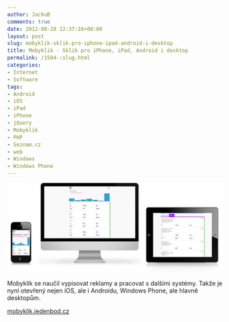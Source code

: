 ```yaml
---
author: JackuB
comments: true
date: 2012-08-28 12:37:18+00:00
layout: post
slug: mobyklik-sklik-pro-iphone-ipad-android-i-desktop
title: Mobyklik - Sklik pro iPhone, iPad, Android i desktop
permalink: /1504-:slug.html
categories:
- Internet
- Software
tags:
- Android
- iOS
- iPad
- iPhone
- jQuery
- Mobyklik
- PHP
- Seznam.cz
- web
- Windows
- Windows Phone
---
```


[![Sklik.cz pro iPhone, iPad, Android, Windows, Linux, OS X](/uploads/2012/08/mobyklik2-570x236.jpg)](http://mobyklik.jedenbod.cz/)

Mobyklik se naučil vypisovat reklamy a pracovat s dalšími systémy. Takže je nyní otevřený nejen iOS, ale i Androidu, Windows Phone, ale hlavně desktopům.

[mobyklik.jedenbod.cz](http://mobyklik.jedenbod.cz/)
